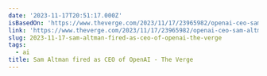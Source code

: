 ```yaml
---
date: '2023-11-17T20:51:17.000Z'
isBasedOn: 'https://www.theverge.com/2023/11/17/23965982/openai-ceo-sam-altman-fired'
link: 'https://www.theverge.com/2023/11/17/23965982/openai-ceo-sam-altman-fired'
slug: 2023-11-17-sam-altman-fired-as-ceo-of-openai-the-verge
tags:
  - ai
title: Sam Altman fired as CEO of OpenAI - The Verge
---
```


